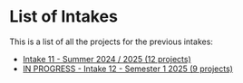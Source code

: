 # List of Intakes

This is a list of all the projects for the previous intakes:
- [Intake 11 - Summer 2024 / 2025 (12 projects)](11-Summer-2024-2025)
- [IN PROGRESS - Intake 12 - Semester 1 2025 (9 projects)](12-Semester-2025)

